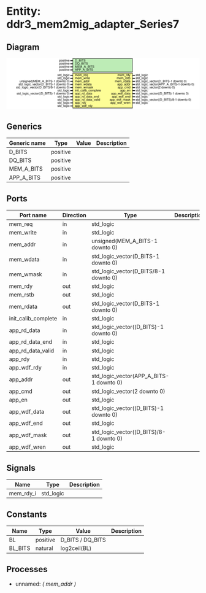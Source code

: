 # Entity: ddr3_mem2mig_adapter_Series7
## Diagram
![Diagram](ddr3_mem2mig_adapter_Series7.svg "Diagram")
## Generics
| Generic name | Type     | Value | Description |
| ------------ | -------- | ----- | ----------- |
| D_BITS       | positive |       |             |
| DQ_BITS      | positive |       |             |
| MEM_A_BITS   | positive |       |             |
| APP_A_BITS   | positive |       |             |
## Ports
| Port name           | Direction | Type                                    | Description |
| ------------------- | --------- | --------------------------------------- | ----------- |
| mem_req             | in        | std_logic                               |             |
| mem_write           | in        | std_logic                               |             |
| mem_addr            | in        | unsigned(MEM_A_BITS-1 downto 0)         |             |
| mem_wdata           | in        | std_logic_vector(D_BITS-1 downto 0)     |             |
| mem_wmask           | in        | std_logic_vector(D_BITS/8-1 downto 0)   |             |
| mem_rdy             | out       | std_logic                               |             |
| mem_rstb            | out       | std_logic                               |             |
| mem_rdata           | out       | std_logic_vector(D_BITS-1 downto 0)     |             |
| init_calib_complete | in        | std_logic                               |             |
| app_rd_data         | in        | std_logic_vector((D_BITS)-1 downto 0)   |             |
| app_rd_data_end     | in        | std_logic                               |             |
| app_rd_data_valid   | in        | std_logic                               |             |
| app_rdy             | in        | std_logic                               |             |
| app_wdf_rdy         | in        | std_logic                               |             |
| app_addr            | out       | std_logic_vector(APP_A_BITS-1 downto 0) |             |
| app_cmd             | out       | std_logic_vector(2 downto 0)            |             |
| app_en              | out       | std_logic                               |             |
| app_wdf_data        | out       | std_logic_vector((D_BITS)-1 downto 0)   |             |
| app_wdf_end         | out       | std_logic                               |             |
| app_wdf_mask        | out       | std_logic_vector((D_BITS)/8-1 downto 0) |             |
| app_wdf_wren        | out       | std_logic                               |             |
## Signals
| Name      | Type      | Description |
| --------- | --------- | ----------- |
| mem_rdy_i | std_logic |             |
## Constants
| Name    | Type     | Value             | Description |
| ------- | -------- | ----------------- | ----------- |
| BL      | positive |  D_BITS / DQ_BITS |             |
| BL_BITS | natural  |  log2ceil(BL)     |             |
## Processes
- unnamed: _( mem_addr )_

